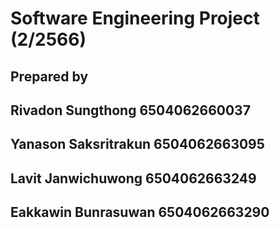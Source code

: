 # Software Engineering Project (2/2566)

## Prepared by 

## Rivadon Sungthong 6504062660037 

## Yanason Saksritrakun 6504062663095 

## Lavit	Janwichuwong 6504062663249 

## Eakkawin Bunrasuwan 6504062663290 

